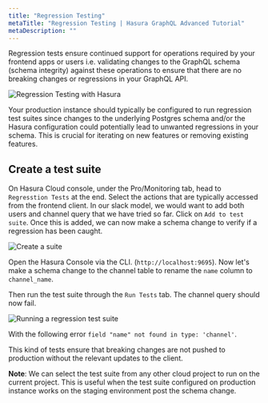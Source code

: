 ```yaml
---
title: "Regression Testing"
metaTitle: "Regression Testing | Hasura GraphQL Advanced Tutorial"
metaDescription: ""
---
```


Regression tests ensure continued support for operations required by your frontend apps or users i.e. validating changes to the GraphQL schema (schema integrity) against these operations to ensure that there are no breaking changes or regressions in your GraphQL API.

![Regression Testing with Hasura](https://hasura.io/blog/content/images/2020/02/regression-testing-diagram-2.png)

Your production instance should typically be configured to run regression test suites since changes to the underlying Postgres schema and/or the Hasura configuration could potentially lead to unwanted regressions in your schema. This is crucial for iterating on new features or removing existing features.

## Create a test suite

On Hasura Cloud console, under the Pro/Monitoring tab, head to `Regresstion Tests` at the end. Select the actions that are typically accessed from the frontend client. In our slack model, we would want to add both users and channel query that we have tried so far. Click on `Add to test suite`. Once this is added, we can now make a schema change to verify if a regression has been caught.

![Create a suite](https://graphql-engine-cdn.hasura.io/learn-hasura/assets/graphql-hasura-advanced/regression-test-suite.png)

Open the Hasura Console via the CLI. (`http://localhost:9695`). Now let's make a schema change to the channel table to rename the `name` column to `channel_name`.

Then run the test suite through the `Run Tests` tab. The channel query should now fail.

![Running a regression test suite](https://graphql-engine-cdn.hasura.io/learn-hasura/assets/graphql-hasura-advanced/regression-test-run.png)

With the following error `field "name" not found in type: 'channel'`.

This kind of tests ensure that breaking changes are not pushed to production without the relevant updates to the client.

**Note**: We can select the test suite from any other cloud project to run on the current project. This is useful when the test suite configured on production instance works on the staging environment post the schema change.
